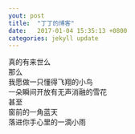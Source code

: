 ```yaml
--- 
yout: post
title:  "丁丁的博客"
date:   2017-01-04 15:35:13 +0800
categories: jekyll update
---
```

真的有来世么  
那么  
我愿做一只懂得飞翔的小鸟  
一朵瞬间开放有无声消融的雪花  
甚至  
窗前的一角蓝天  
落进你手心里的一滴小雨  

